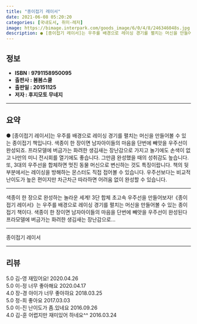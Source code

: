```yaml
---
title: "종이접기 레이서"
date: 2021-06-08 05:20:20
categories: [국내도서, 취미-레저]
image: https://bimage.interpark.com/goods_image/6/0/4/8/246346048s.jpg
description: ● [종이접기 레이서]는 우주를 배경으로 레이싱 경기를 펼치는 머신을 만들어볼 수 있는 종이접기 책입니다. 색종이 한 장이면 남자아이들의 마음을 단번에 빼앗을 우주선이 완성되죠. 프라모델에 버금가는 화려한 생김새는 장난감으로 가지고 놀기에도 손색이 없고 나만의 미니 전시회를 열기에도
---
```


## **정보**

- **ISBN : 9791158950095**
- **출판사 : 봄봄스쿨**
- **출판일 : 20151125**
- **저자 : 후지모토 무네지**

------



## **요약**

●  [종이접기 레이서]는 우주를 배경으로 레이싱 경기를 펼치는 머신을 만들어볼 수 있는 종이접기 책입니다. 색종이 한 장이면 남자아이들의 마음을 단번에 빼앗을 우주선이 완성되죠. 프라모델에 버금가는 화려한 생김새는 장난감으로 가지고 놀기에도 손색이 없고 나만의 미니 전시회를 열기에도 좋습니다. 그만큼 완성했을 때의 성취감도 높습니다. 또, 3대의 우주선을 합체하면 멋진 동물 머신으로 변신하는 것도 특징이랍니다. 책의 뒷부분에서는 레이싱을 방해하는 몬스터도 직접 접어볼 수 있습니다. 우주선보다는 비교적 난이도가 높은 편이지만 차근차근 따라하면 어려움 없이 완성할 수 있습니다.

------

색종이 한 장으로 완성하는 놀라운 세계!
3단 합체 초고속 우주선을 만들어보자!《종이접기 레이서》는 우주를 배경으로 레이싱 경기를 펼치는 머신을 만들어볼 수 있는 종이접기 책이다. 색종이 한 장이면 남자아이들의 마음을 단번에 빼앗을 우주선이 완성된다 프라모델에 버금가는 화려한 생김새는 장난감으로... 

------


종이접기 레이서 

------


## **리뷰** 

5.0 김-영 재밌어요!  2020.04.26 <br/>5.0 이-정 너무 좋아해요 2020.04.17 <br/>4.0 장-경 아이가 너무 좋아햐요 2018.03.25 <br/>5.0 정-희 좋아요 2017.03.03 <br/>5.0 이-진 난이도가 좀.있네요 2016.09.26 <br/>4.0 김-훈 어렵지만 재미있어 하네요^^ 2016.03.24 <br/>